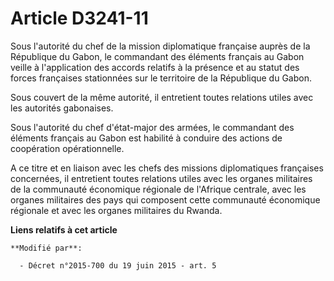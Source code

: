 # Article D3241-11

Sous l'autorité du chef de la mission diplomatique française auprès de la République du Gabon, le commandant des éléments
français au Gabon veille à l'application des accords relatifs à la présence et au statut des forces françaises stationnées
sur le territoire de la République du Gabon.

Sous couvert de la même autorité, il entretient toutes relations utiles avec les autorités gabonaises.

Sous l'autorité du chef d'état-major des armées, le commandant des éléments français au Gabon est habilité à conduire des
actions de coopération opérationnelle.

A ce titre et en liaison avec les chefs des missions diplomatiques françaises concernées, il entretient toutes relations
utiles avec les organes militaires de la communauté économique régionale de l'Afrique centrale, avec les organes militaires
des pays qui composent cette communauté économique régionale et avec les organes militaires du Rwanda.

**Liens relatifs à cet article**

	**Modifié par**:

	  - Décret n°2015-700 du 19 juin 2015 - art. 5
